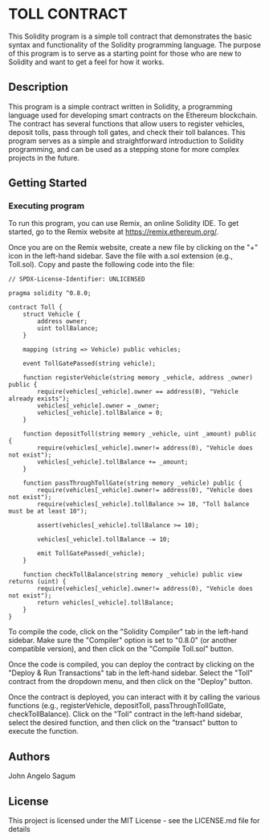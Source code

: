 # TOLL CONTRACT

This Solidity program is a simple toll contract that demonstrates the basic syntax and functionality of the Solidity programming language. The purpose of this program is to serve as a starting point for those who are new to Solidity and want to get a feel for how it works.

## Description

This program is a simple contract written in Solidity, a programming language used for developing smart contracts on the Ethereum blockchain. The contract has several functions that allow users to register vehicles, deposit tolls, pass through toll gates, and check their toll balances. This program serves as a simple and straightforward introduction to Solidity programming, and can be used as a stepping stone for more complex projects in the future.

## Getting Started

### Executing program

To run this program, you can use Remix, an online Solidity IDE. To get started, go to the Remix website at https://remix.ethereum.org/.

Once you are on the Remix website, create a new file by clicking on the "+" icon in the left-hand sidebar. Save the file with a.sol extension (e.g., Toll.sol). Copy and paste the following code into the file:

```
// SPDX-License-Identifier: UNLICENSED

pragma solidity ^0.8.0;

contract Toll {
    struct Vehicle {
        address owner;
        uint tollBalance;
    }

    mapping (string => Vehicle) public vehicles;

    event TollGatePassed(string vehicle);

    function registerVehicle(string memory _vehicle, address _owner) public {
        require(vehicles[_vehicle].owner == address(0), "Vehicle already exists");
        vehicles[_vehicle].owner = _owner;
        vehicles[_vehicle].tollBalance = 0;
    }

    function depositToll(string memory _vehicle, uint _amount) public {
        require(vehicles[_vehicle].owner!= address(0), "Vehicle does not exist");
        vehicles[_vehicle].tollBalance += _amount;
    }

    function passThroughTollGate(string memory _vehicle) public {
        require(vehicles[_vehicle].owner!= address(0), "Vehicle does not exist");
        require(vehicles[_vehicle].tollBalance >= 10, "Toll balance must be at least 10");

        assert(vehicles[_vehicle].tollBalance >= 10);

        vehicles[_vehicle].tollBalance -= 10;

        emit TollGatePassed(_vehicle);
    }

    function checkTollBalance(string memory _vehicle) public view returns (uint) {
        require(vehicles[_vehicle].owner!= address(0), "Vehicle does not exist");
        return vehicles[_vehicle].tollBalance;
    }
}
```
To compile the code, click on the "Solidity Compiler" tab in the left-hand sidebar. Make sure the "Compiler" option is set to "0.8.0" (or another compatible version), and then click on the "Compile Toll.sol" button.

Once the code is compiled, you can deploy the contract by clicking on the "Deploy & Run Transactions" tab in the left-hand sidebar. Select the "Toll" contract from the dropdown menu, and then click on the "Deploy" button.

Once the contract is deployed, you can interact with it by calling the various functions (e.g., registerVehicle, depositToll, passThroughTollGate, checkTollBalance). Click on the "Toll" contract in the left-hand sidebar, select the desired function, and then click on the "transact" button to execute the function.
## Authors

John Angelo Sagum


## License

This project is licensed under the MIT License - see the LICENSE.md file for details
